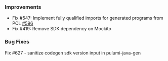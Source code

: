 ### Improvements

- Fix #547: Implement fully qualified imports for generated programs from PCL
[#596](https://github.com/pulumi/pulumi-java/pull/596)
- Fix #419: Remove SDK dependency on Mockito

### Bug Fixes

Fix #627 - sanitize codegen sdk version input in pulumi-java-gen
